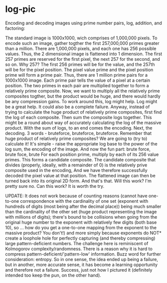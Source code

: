 # log-pic
Encoding and decoding images using prime number pairs, log, addition, and factoring:

The standard image is 1000x1000, wich comprises of 1,000,000 pixels.
To encode such an image, gather togther the first 257,000,000 primes greater than a million.
There are 1,000,000 pixels, and each one has 256 possible values. Thus, the 2 dimensional image is flattened into 1 dimension.
The first 257 primes are reserved for the first pixel, the next 257 for the second, and so on.
Why 257? The first 256 primes will be for the value, and the 257th will be for the pixel position.
The pixel value prime and the pixel position prime will form a prime pair. Thus, there are 1 million prime pairs for a 1000x1000 image.
Each prime pair tells the value of a pixel at a certain position. The two primes in each pair are multiplied together to form a relatively prime composite.
Now, we want to multiply all the relatively prime composites togther, but the product would be huge, and there would hardly be any compression gains.
To work around this, log might help. Log might be a great help. It could also be a complete failure. 
Anyway, instead of trying to calculate the huge product of relatively prime composites, first find the log of each composite.
Then sum the composite logs together. This might be a round about way of accurately calculating the log of the massive product.
With the sum of logs, to an end comes the encoding.
Next, the decoding. 3 words - bruteforce, bruteforce, bruteforce. 
Remember that huge product of relatively prime composites? We are going to (try to) calculate it!
It's simple - raise the appropriate log base to the power of the log sum, the encoding of the image.
And now the fun part: brute force, brute foce, brute
For each position prime, multiply by each of its 256 value primes. This forms a candidate composite.
The candidate composite that divides (properly, ideally, with a remainder of 0) is the relatively prive composite used in the encoding,
And we have therefore successfully decoded the pixel value at that position. The flattened image can then be turned back into its original 2D form.
And that's that. 
Will this work? I'm pretty sure no. Can this work? It is worth the try.

UPDATE: It does not work because of counting reasons (cannot have one-to-one correspondence with the cardinality of one set (exponent with hundreds of digits (most being after the decimal place)) being much smaller than the cardinality of the other set (huge product representing the image with millions of digits); there's bound to be collisions when going from the original huge number to the exponent with relatively few digits (both base 10), so ... how do you get a one-to-one mapping from the exponent to the massive product? You don't!) and more simply because exponents do NOT* create a loophole hole for perfectly capturing (and thereby compressing) large pattern-deficient numbers. The challenge here is reminiscent of Kolmogorov complexity/randomness. There is a reason why it is hard to compress pattern-deficient/'pattern-low' information. Buzz word for further consideration: entropy.
So in one sense, the idea ended up being a failure, but in another, more accurate sense, it has become a learning opportunity and therefore not a failure. Success, just not how I pictured it (definitely intended too keep the pun, on the other hand).
